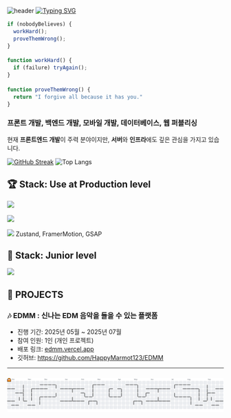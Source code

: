 ![header](https://capsule-render.vercel.app/api?type=waving&color=35ba78&text=&animation=twinkling&height=80)
[![Typing SVG](https://readme-typing-svg.demolab.com?font=Alkatra&weight=500&size=45&duration=3500&pause=3&color=35ba78&center=false&vCenter=false&multiline=true&repeat=true&width=1000&height=100&lines=👋+Hey+there,+I'm+Full-Stack+Marmot)](https://git.io/typing-svg)

```javascript
if (nobodyBelieves) {
  workHard();
  proveThemWrong();
}

function workHard() {
  if (failure) tryAgain();
}

function proveThemWrong() {
  return "I forgive all because it has you."
}
```

### 프론트 개발, 백엔드 개발, 모바일 개발, 데이터베이스, 웹 퍼블리싱
현재 **프론트엔드 개발**이 주력 분야이지만, **서버**와 **인프라**에도 깊은 관심을 가지고 있습니다.

[![GitHub Streak](https://streak-stats.demolab.com?user=HappyMarmot123&theme=vue-dark&border_radius=10&locale=ko)](https://git.io/streak-stats)
![Top Langs](https://github-readme-stats.vercel.app/api/top-langs/?username=HappyMarmot123&layout=compact&theme=vue-dark)

## 🏆 Stack: Use at Production level

<p align="left">
  <a href="https://skillicons.dev">
    <img src="https://skillicons.dev/icons?i=nextjs,react,jest,tailwind,sass,redux,ts,jquery" />
  </a>
</p>
<p align="left">
  <a href="https://skillicons.dev">
    <img src="https://skillicons.dev/icons?i=nestjs,mongodb,mysql,supabase,prisma,nodejs,java,spring" />
  </a>
</p>

<img src="https://img.shields.io/badge/React Native-61DAFB?style=flat-square&logo=React&logoColor=black"/> 
Zustand, FramerMotion, GSAP

    
## 🌱 Stack: Junior level

<p align="left">
  <a href="https://skillicons.dev/icons?i=css">
    <img src="https://skillicons.dev/icons?i=flutter,vue,php,aws,docker,figma,firebase" />
  </a>
</p>

## 🎁  PROJECTS

### 🎶  EDMM : 신나는 EDM 음악을 들을 수 있는 플랫폼
  - 진행 기간: 2025년 05월 ~ 2025년 07월
  - 참여 인원: 1인 (개인 프로젝트)
  - 배포 링크: [edmm.vercel.app](https://edmm.vercel.app/)
  - 깃허브: https://github.com/HappyMarmot123/EDMM

---

###

<picture>
  <source media="(prefers-color-scheme: dark)" srcset="https://raw.githubusercontent.com/HappyMarmot123/HappyMarmot123/output/pacman-contribution-graph-dark.svg">
  <source media="(prefers-color-scheme: light)" srcset="https://raw.githubusercontent.com/HappyMarmot123/HappyMarmot123/output/pacman-contribution-graph.svg">
  <img alt="pacman contribution graph" src="https://raw.githubusercontent.com/HappyMarmot123/HappyMarmot123/output/pacman-contribution-graph.svg">
</picture>

###
